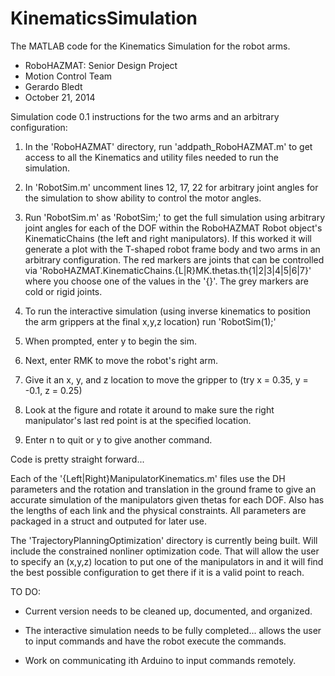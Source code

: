 KinematicsSimulation
====================

The MATLAB code for the Kinematics Simulation for the robot arms.


 - RoboHAZMAT: Senior Design Project
 - Motion Control Team
 - Gerardo Bledt
 - October 21, 2014

Simulation code 0.1 instructions for the two arms and an arbitrary configuration:

1. In the 'RoboHAZMAT' directory, run 'addpath_RoboHAZMAT.m' to get access to all the Kinematics and utility files needed to run the simulation.

2. In 'RobotSim.m' uncomment lines 12, 17, 22 for arbitrary joint angles for the simulation to show ability to control the motor angles.

3. Run 'RobotSim.m' as 'RobotSim;' to get the full simulation using arbitrary joint angles for each of the DOF within the RoboHAZMAT Robot object's KinematicChains (the left and right manipulators). If this worked it will generate a plot with the T-shaped robot frame body and two arms in an arbitrary configuration. The red markers are joints that can be controlled via 'RoboHAZMAT.KinematicChains.{L|R}MK.thetas.th{1|2|3|4|5|6|7}' where you choose one of the values in the '{}'. The grey markers are cold or rigid joints.

4. To run the interactive simulation (using inverse kinematics to position the arm grippers at the final x,y,z location) run 'RobotSim(1);'

5. When prompted, enter y to begin the sim.

6. Next, enter RMK to move the robot's right arm.

7. Give it an x, y, and z location to move the gripper to (try x = 0.35, y = -0.1, z = 0.25)

8. Look at the figure and rotate it around to make sure the right manipulator's last red point is at the specified location.

9. Enter n to quit or y to give another command.

Code is pretty straight forward... 

Each of the '{Left|Right}ManipulatorKinematics.m' files use the DH parameters and the rotation and translation in the ground frame to give an accurate simulation of the manipulators given thetas for each DOF. Also has the lengths of each link and the physical constraints. All parameters are packaged in a struct and outputed for later use.

The 'TrajectoryPlanningOptimization' directory is currently being built. Will include the constrained nonliner optimization code. That will allow the user to specify an (x,y,z) location to put one of the manipulators in and it will find the best possible configuration to get there if it is a valid point to reach.


 TO DO:

- Current version needs to be cleaned up, documented, and organized.

- The interactive simulation needs to be fully completed... allows the user to input commands and have the robot execute the commands.

- Work on communicating ith Arduino to input commands remotely.
